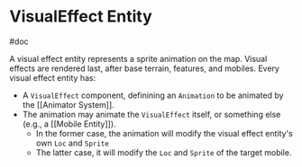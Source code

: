 # VisualEffect Entity
#doc 

A visual effect entity represents a sprite animation on the map.  Visual effects are rendered last, after base terrain, features, and mobiles.  Every visual effect entity has:

- A `VisualEffect` component, definining an `Animation` to be animated by the [[Animator System]].
- The animation may animate the `VisualEffect` itself, or something else (e.g., a [[Mobile Entity]]).
	- In the former case, the animation will modify the visual effect entity's own `Loc` and `Sprite`
	- The latter case, it will modify the `Loc` and `Sprite` of the target mobile.



